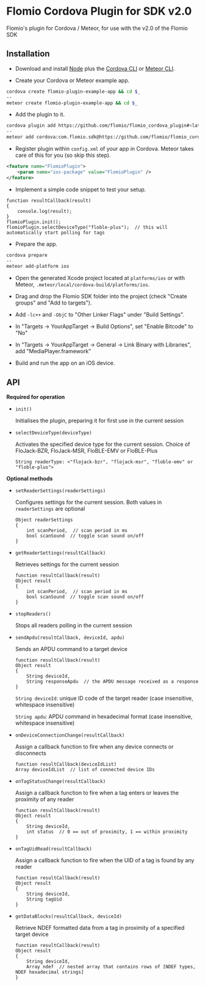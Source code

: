 # Flomio Cordova Plugin for SDK v2.0

Flomio's plugin for Cordova / Meteor, for use with the v2.0 of the Flomio SDK

## Installation

- Download and install [Node](http://nodejs.org/) plus the [Cordova CLI](http://cordova.apache.org/docs/en/4.0.0/guide_cli_index.md.html) or [Meteor CLI](https://www.meteor.com/install).

- Create your Cordova or Meteor example app.

```bash
cordova create flomio-plugin-example-app && cd $_
--
meteor create flomio-plugin-example-app && cd $_
```

- Add the plugin to it.

```bash
cordova plugin add https://github.com/flomio/flomio_cordova_plugin#<latest-commit-code>
--
meteor add cordova:com.flomio.sdk@https://github.com/flomio/flomio_cordova_plugin/tarball/<latest-commit-code>
```

- Register plugin within `config.xml` of your app in Cordova. Meteor takes care of this for you (so skip this step).

```xml
<feature name="FlomioPlugin">
    <param name="ios-package" value="FlomioPlugin" />
</feature>
```

- Implement a simple code snippet to test your setup.

```
function resultCallback(result)
{
	console.log(result);
}
flomioPlugin.init();
flomioPlugin.selectDeviceType("floble-plus");  // this will automatically start polling for tags
```

- Prepare the app.

```bash
cordova prepare
--
meteor add-platform ios
```

- Open the generated Xcode project located at `platforms/ios` or with Meteor, `.meteor/local/cordova-build/platforms/ios`.

- Drag and drop the Flomio SDK folder into the project (check "Create groups" and "Add to targets").

- Add `-lc++` and `-ObjC` to "Other Linker Flags" under "Build Settings".

- In "Targets -> YourAppTarget -> Build Options", set "Enable Bitcode" to "No"

- In "Targets -> YourAppTarget -> General -> Link Binary with Libraries", add "MediaPlayer.framework"

- Build and run the app on an iOS device.

## API

**Required for operation**

* `init()`

	Initialises the plugin, preparing it for first use in the current session
	
* `selectDeviceType(deviceType)`

	Activates the specified device type for the current session. Choice of FloJack-BZR, FloJack-MSR, FloBLE-EMV or FloBLE-Plus
	
	`String readerType: <"flojack-bzr", "flojack-msr", "floble-emv" or "floble-plus">`
	
**Optional methods**

* `setReaderSettings(readerSettings)`

	Configures settings for the current session. Both values in `readerSettings` are optional
	
	```
	Object readerSettings
	{
		int scanPeriod,  // scan period in ms
		bool scanSound  // toggle scan sound on/off
	}
	```
	
* `getReaderSettings(resultCallback)`

	Retrieves settings for the current session
	
	```
	function resultCallback(result)
	Object result
	{
		int scanPeriod,  // scan period in ms
		bool scanSound  // toggle scan sound on/off
	}
	```

* `stopReaders()`

	Stops all readers polling in the current session

* `sendApdu(resultCallback, deviceId, apdu)`

	Sends an APDU command to a target device

	```
	function resultCallback(result)
	Object result
	{
		String deviceId,
		String responseApdu  // the APDU message received as a response
	}
	```
	`String deviceId`: unique ID code of the target reader (case insensitive, whitespace insensitive)

	`String apdu`: APDU command in hexadecimal format (case insensitive, whitespace insensitive)

* `onDeviceConnectionChange(resultCallback)`

	Assign a callback function to fire when any device connects or disconnects
	
	```
	function resultCallback(deviceIdList)
	Array deviceIdList  // list of connected device IDs
	```
		
* `onTagStatusChange(resultCallback)`

	Assign a callback function to fire when a tag enters or leaves the proximity of any reader
	
	```
	function resultCallback(result)
	Object result
	{
		String deviceId,
		int status  // 0 == out of proximity, 1 == within proximity
	}
	```

* `onTagUidRead(resultCallback)`

	Assign a callback function to fire when the UID of a tag is found by any reader
	
	```
	function resultCallback(result)
	Object result
	{
		String deviceId,
		String tagUid
	}
	```

* `getDataBlocks(resultCallback, deviceId)`

	Retrieve NDEF formatted data from a tag in proximity of a specified target device

	```
	function resultCallback(result)
	Object result
	{
		String deviceId,
		Array ndef  // nested array that contains rows of [NDEF types, NDEF hexadecimal strings]
	}
	```

